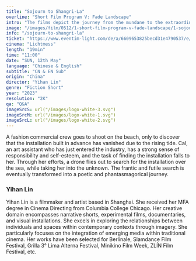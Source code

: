 ```yaml
---
title: "Sojourn to Shangri-La"
overline: "Short Film Program V: Fade Landscape"
intro: "The films depict the journey from the mundane to the extraordinary, revealing a trend of transcending everyday life and entering the realm of the spiritual or dreamlike through unexpected discoveries, fleeting glory, introspective journeys, and profound observations."
image: "/images/film/0512/1-short-film-program-v-fade-landscape/1-sojourn-to-shangri-la.jpg"
info: "/sojourn-to-shangri-la"
ticket: "https://www.eventim-light.com/de/a/6609653825becd31e4790537/e/66199b660809495cf25d22ba"
cinema: "Lichtmess"
length: "19min"
time: "11:00"
date: "SUN, 12th May"
language: "Chinese & English"
subtitle: "CN & EN Sub"
origin: "China"
director: "Yihan Lin"
genre: "Fiction Short"
year: "2023"
resolution: "2K"
qa: "Q&A"
imageSrcS: url("/images/logo-white-3.svg")
imageSrcM: url("/images/logo-white-1.svg")
imageSrcL: url("/images/logo-white-2.svg")
---
```


A fashion commercial crew goes to shoot on the beach, only to discover that the installation built in advance has vanished due to the rising tide. Cal, an art assistant who has just entered the industry, has a strong sense of responsibility and self-esteem, and the task of finding the installation falls to her. Through her efforts, a drone flies out to search for the installation over the sea, while taking her into the unknown. The frantic and futile search is eventually transformed into a poetic and phantasmagorical journey.

### Yihan Lin
Yihan Lin is a filmmaker and artist based in Shanghai. She received her MFA degree in Cinema Directing from Columbia College Chicago. Her creative domain encompasses narrative shorts, experimental films, documentaries, and visual installations. She excels in exploring the relationships between individuals and spaces within contemporary contexts through imagery. She particularly focuses on the integration of emerging media within traditional cinema. Her works have been selected for Berlinale, Slamdance Film Festival, Grilla 3° Lima Alterna Festival, Minikino Film Week, ZLÍN Film Festival, etc.



